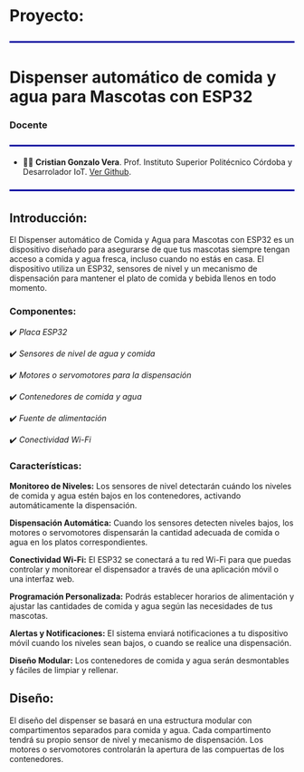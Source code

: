 # Proyecto: 
<img src="Desarrollo/Assets/line.png" align="center">


# Dispenser automático de comida y agua para Mascotas con ESP32

### Docente
<img src="Desarrollo/Assets/line.png" align="center">

- 👨‍🏫 **Cristian Gonzalo Vera**. Prof. Instituto Superior Politécnico Córdoba y Desarrolador IoT. [Ver Github](https://github.com/Gona79).

<img src="Desarrollo/Assets/line.png" align="center">

## Introducción:
El Dispenser automático de Comida y Agua para Mascotas con ESP32 es un dispositivo diseñado para asegurarse de que tus mascotas siempre tengan acceso a comida y agua fresca, incluso cuando no estás en casa. El dispositivo utiliza un ESP32, sensores de nivel y un mecanismo de dispensación para mantener el plato de comida y bebida llenos en todo momento.

### Componentes:

✔️ *Placa ESP32*

✔️ *Sensores de nivel de agua y comida*

✔️ *Motores o servomotores para la dispensación*

✔️ *Contenedores de comida y agua*

✔️ *Fuente de alimentación*

✔️ *Conectividad Wi-Fi*

### Características:

**Monitoreo de Niveles:** Los sensores de nivel detectarán cuándo los niveles de comida y agua estén bajos en los contenedores, activando automáticamente la dispensación.

**Dispensación Automática:** Cuando los sensores detecten niveles bajos, los motores o servomotores dispensarán la cantidad adecuada de comida o agua en los platos correspondientes.

**Conectividad Wi-Fi:** El ESP32 se conectará a tu red Wi-Fi para que puedas controlar y monitorear el dispensador a través de una aplicación móvil o una interfaz web.

**Programación Personalizada:** Podrás establecer horarios de alimentación y ajustar las cantidades de comida y agua según las necesidades de tus mascotas.

**Alertas y Notificaciones:** El sistema enviará notificaciones a tu dispositivo móvil cuando los niveles sean bajos, o cuando se realice una dispensación.

**Diseño Modular:** Los contenedores de comida y agua serán desmontables y fáciles de limpiar y rellenar.


## Diseño:
El diseño del dispenser se basará en una estructura modular con compartimentos separados para comida y agua. Cada compartimento tendrá su propio sensor de nivel y mecanismo de dispensación. Los motores o servomotores controlarán la apertura de las compuertas de los contenedores.
